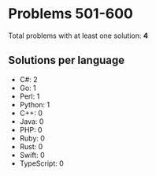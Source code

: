 # Problems 501-600

Total problems with at least one solution: **4**

## Solutions per language

- C#: 2
- Go: 1
- Perl: 1
- Python: 1
- C++: 0
- Java: 0
- PHP: 0
- Ruby: 0
- Rust: 0
- Swift: 0
- TypeScript: 0

